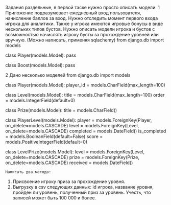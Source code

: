 Задания раздельные, в первой таске нужно просто описать модели.
1 Приложение подразумевает ежедневный вход пользователя, начисление баллов за вход. Нужно отследить момент первого входа игрока для аналитики. Также у игрока имеются игровые бонусы в виде нескольких типов бустов. Нужно описать модели игрока и бустов с возможностью начислять игроку бусты за прохождение уровней или вручную. (Можно написать, применяя sqlachemy)
from django.db import models


class Player(models.Model):
    pass
    

class Boost(models.Model):
    pass

2 Дано несколько моделей
from django.db import models

class Player(models.Model):
    player_id = models.CharField(max_length=100)
    
    
class Level(models.Model):
    title = models.CharField(max_length=100)
    order = models.IntegerField(default=0)
    
    
    
class Prize(models.Model):
    title = models.CharField()
    
    
class PlayerLevel(models.Model):
    player = models.ForeignKey(Player, on_delete=models.CASCADE)
    level = models.ForeignKey(Level, on_delete=models.CASCADE)
    completed = models.DateField()
    is_completed = models.BooleanField(default=False)
    score = models.PositiveIntegerField(default=0)
    
    
class LevelPrize(models.Model):
    level = models.ForeignKey(Level, on_delete=models.CASCADE)
    prize = models.ForeignKey(Prize, on_delete=models.CASCADE)
    received = models.DateField()

    Написать два метода:

1. Присвоение игроку приза за прохождение уровня.
2. Выгрузку в csv следующих данных: id игрока, название уровня, пройден ли уровень, полученный приз за уровень. Учесть, что записей может быть 100 000 и более.
